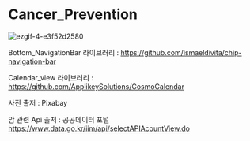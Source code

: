 # Cancer_Prevention

![ezgif-4-e3f52d2580](https://user-images.githubusercontent.com/87749498/188266247-a5685b2e-8feb-4fa6-959f-d360c9745eec.gif)



Bottom_NavigationBar 라이브러리 : https://github.com/ismaeldivita/chip-navigation-bar

Calendar_view 라이브러리 : https://github.com/ApplikeySolutions/CosmoCalendar

사진 출저 : Pixabay 

암 관련 Api 출저 : 공공데이터 포털 https://www.data.go.kr/iim/api/selectAPIAcountView.do 

